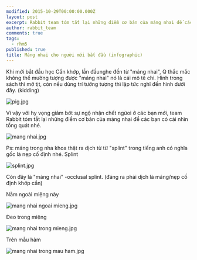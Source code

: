 ```yaml
---
modified: 2015-10-29T00:00:00.000Z
layout: post
excerpt: Rabbit team tóm tắt lại những điểm cơ bản của máng nhai để các bạn có cái nhìn tổng quát
author: rabbit_team
comments: true
tags:
  - rhm5
published: true
title: Máng nhai cho người mới bắt đầu (infographic)
---
```



Khi mới bắt đầu học Cắn khớp, lần đầunghe đến từ "máng nhai", Q thắc mắc không thể mường tượng được "máng nhai" nó là cái mô tê chi. Hình trong sách thì mờ tịt, còn nếu dùng trí tưởng tượng thì lập tức nghĩ đến hình dưới đây.  (kidding)


![pig.jpg]({{site.baseurl}}/images/posts/pig.jpg)


Vì vậy với hy vọng giảm bớt sự ngộ nhận chết ngừoi ở các bạn mới, team Rabbit tóm tắt lại những điểm cơ bản của máng nhai để các bạn có cái nhìn tổng quát nhé.


![mang nhai.jpg]({{site.baseurl}}/images/posts/mang%20nhai.jpg)


Ps: máng trong nha khoa thật ra dịch từ từ "splint" trong tiếng anh có nghĩa gốc là nẹp cố định nhé.
Splint


![splint.jpg]({{site.baseurl}}/images/posts/splint.jpg)


Còn đây là "máng nhai" -occlusal splint. (đáng ra phải dịch là máng/nẹp cố định khớp cắn)


Nằm ngoài miệng này


![mang nhai ngoai mieng.jpg]({{site.baseurl}}/images/posts/mang%20nhai%20ngoai%20mieng.jpg)


Đeo trong miệng

![mang nhai trong mieng.jpg]({{site.baseurl}}/images/posts/mang%20nhai%20trong%20mieng.jpg)


Trên mẫu hàm

![mang nhai trong mau ham.jpg]({{site.baseurl}}/images/posts/mang%20nhai%20trong%20mau%20ham.jpg)
